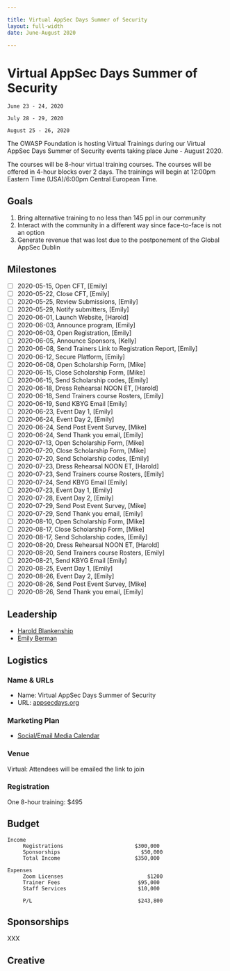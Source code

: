```yaml
---

title: Virtual AppSec Days Summer of Security
layout: full-width
date: June-August 2020

---
```


# Virtual AppSec Days Summer of Security
  
```
June 23 - 24, 2020

July 28 - 29, 2020

August 25 - 26, 2020

```

The OWASP Foundation is hosting Virtual Trainings during our Virtual AppSec Days Summer of Security events taking place June - August 2020.  

The courses will be 8-hour virtual training courses. The courses will be offered in 4-hour blocks over 2 days. The trainings will begin at 12:00pm Eastern Time (USA)/6:00pm Central European Time.

## Goals

1. Bring alternative training to no less than 145 ppl in our community
2. Interact with the community in a different way since face-to-face is not an option 
3. Generate revenue that was lost due to the postponement of the Global AppSec Dublin


## Milestones

- [ ] 2020-05-15, Open CFT, [Emily]
- [ ] 2020-05-22, Close CFT, [Emily]
- [ ] 2020-05-25, Review Submissions, [Emily]
- [ ] 2020-05-29, Notify submitters, [Emily]
- [ ] 2020-06-01, Launch Website, [Harold]
- [ ] 2020-06-03, Announce program, [Emily]
- [ ] 2020-06-03, Open Registration, [Emily]
- [ ] 2020-06-05, Announce Sponsors, [Kelly]
- [ ] 2020-06-08, Send Trainers Link to Registration Report, [Emily]
- [ ] 2020-06-12, Secure Platform, [Emily]
- [ ] 2020-06-08, Open Scholarship Form, [Mike]
- [ ] 2020-06-15, Close Scholarship Form, [Mike]
- [ ] 2020-06-15, Send Scholarship codes, [Emily]
- [ ] 2020-06-18, Dress Rehearsal NOON ET, [Harold]
- [ ] 2020-06-18, Send Trainers course Rosters, [Emily]
- [ ] 2020-06-19, Send KBYG Email [Emily]
- [ ] 2020-06-23, Event Day 1, [Emily]
- [ ] 2020-06-24, Event Day 2, [Emily]
- [ ] 2020-06-24, Send Post Event Survey, [Mike]
- [ ] 2020-06-24, Send Thank you email, [Emily]
- [ ] 2020-07-13, Open Scholarship Form, [Mike]
- [ ] 2020-07-20, Close Scholarship Form, [Mike]
- [ ] 2020-07-20, Send Scholarship codes, [Emily]
- [ ] 2020-07-23, Dress Rehearsal NOON ET, [Harold]
- [ ] 2020-07-23, Send Trainers course Rosters, [Emily]
- [ ] 2020-07-24, Send KBYG Email [Emily]
- [ ] 2020-07-23, Event Day 1, [Emily]
- [ ] 2020-07-28, Event Day 2, [Emily]
- [ ] 2020-07-29, Send Post Event Survey, [Mike]
- [ ] 2020-07-29, Send Thank you email, [Emily]
- [ ] 2020-08-10, Open Scholarship Form, [Mike]
- [ ] 2020-08-17, Close Scholarship Form, [Mike]
- [ ] 2020-08-17, Send Scholarship codes, [Emily]
- [ ] 2020-08-20, Dress Rehearsal NOON ET, [Harold]
- [ ] 2020-08-20, Send Trainers course Rosters, [Emily]
- [ ] 2020-08-21, Send KBYG Email [Emily]
- [ ] 2020-08-25, Event Day 1, [Emily]
- [ ] 2020-08-26, Event Day 2, [Emily]
- [ ] 2020-08-26, Send Post Event Survey, [Mike]
- [ ] 2020-08-26, Send Thank you email, [Emily]

## Leadership

* [Harold Blankenship](mailto:harold.blankenship@owasp.com?subject=An%20Interesting%20Email)
* [Emily Berman](mailto:emily.berman@owasp.com?subject=An%20Interesting%20Email)

## Logistics

### Name & URLs

* Name: Virtual AppSec Days Summer of Security
* URL: [appsecdays.org](https://appsecdays.org)

### Marketing Plan

* [Social/Email Media Calendar](https://docs.google.com/spreadsheets/d/1_3es_9PE_6MxSAVERRieDC80zjqqRbFrTaGfEbxIzQE/edit?ts=5e9759d0#gid=0)

### Venue

Virtual: Attendees will be emailed the link to join

### Registration 

One 8-hour training: $495 

## Budget 

```
Income                                            
     Registrations                       $300,000
     Sponsorships                          $50,000
     Total Income                        $350,000
                                                  
Expenses                                                                           
     Zoom Licenses                           $1200
     Trainer Fees                         $95,000
     Staff Services                       $10,000
                                                  
     P/L                                  $243,800
```

## Sponsorships

XXX

## Creative

